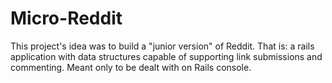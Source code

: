 # Micro-Reddit

This project's idea was to build a "junior version" of Reddit. That is: a rails application with data structures capable of supporting link submissions and commenting. Meant only to be dealt with on Rails console.
